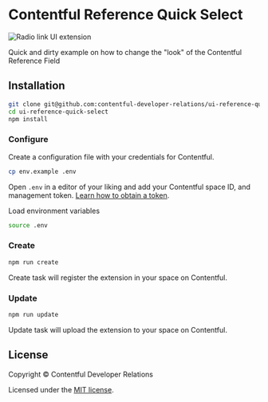 # Contentful Reference Quick Select

![Radio link UI extension](./example.gif "Radio link UI extension")

Quick and dirty example on how to change the "look" of the Contentful Reference Field

## Installation

```sh
git clone git@github.com:contentful-developer-relations/ui-reference-quick-select.git
cd ui-reference-quick-select
npm install
```

### Configure

Create a configuration file with your credentials for Contentful.

```sh
cp env.example .env
```

Open `.env` in a editor of your liking and add your Contentful space ID, and management token. [Learn how to obtain a token](https://www.contentful.com/developers/docs/references/authentication/#getting-an-oauth-token).

Load environment variables

```sh
source .env
```

### Create

```sh
npm run create
```

Create task will register the extension in your space on Contentful.

### Update

```sh
npm run update
```

Update task will upload the extension to your space on Contentful.

## License

Copyright &copy; Contentful Developer Relations

Licensed under the [MIT license](https://github.com/contentful/developer-relations/ui-country-select/blob/master/LICENSE).